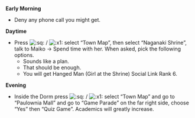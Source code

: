 **Early Morning**

- Deny any phone call you might get.

**Daytime**

- Press ![:sq:](/assets/square.png) / ![:x1:](/assets/x1.png) select “Town Map”, then select “Naganaki Shrine”, talk to Maiko -> Spend time with her. When asked, pick the following options.
  - Sounds like a plan.
  - That should be enough.
  - You will get Hanged Man (Girl at the Shrine) Social Link Rank 6.

**Evening**

- Inside the Dorm press ![:sq:](/assets/square.png) / ![:x1:](/assets/x1.png) select “Town Map” and go to “Paulownia Mall” and go to “Game Parade” on the far right side, choose “Yes” then “Quiz Game”. Academics will greatly increase.
